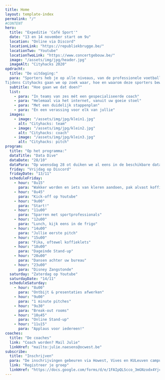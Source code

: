 ```yaml
---
title: Home
layout: template-index
permalink: "/"
#CONTENT
hero:
  title: "Expeditie 'Café Sport'"
  date: "13 en 14 november start om 9u"
  location: "Online via Discord"
  locationLink: "https://republiekbrugge.be/"
  locationTwo: "Youtube"
  locationTwoLink: "https://www.concertgebouw.be/"
  image: "/assets/img/jpg/header.jpg"
  imageAlt: "Cityhacks 2020"
opdracht:
  title: "De uitdaging:"
  para: "Sporters heb je op alle niveaus, van de professionele voetballer tot de café shotter. We vinden vooral deze laatste erg interessant. Veel mensen sporten ook zonder zich aan te sluiten bij een club, denk aan de lopers aan de Brugse vesten of vrienden die samen fietsen. <br>
Tijdens Cityhacks gaan we op zoek waar, hoe en waarom deze sporters beweging en ontwerpen digitale producten of diensten om hen te ondersteunen."
  subtitle: "Hoe gaan we dat doen?"
  list:
    - para: "In teams van zes mét een gespecialiseerde coach"
    - para: "Helemaal via het internet, vanuit uw goeie stoel"
    - para: "Met een duidelijk stappenplan"
    - para: "Én een verassing voor elk van jullie"
  images:
    - image: "/assets/img/jpg/klein1.jpg"
      alt: "Cityhacks: team"
    - image: "/assets/img/jpg/klein2.jpg"
      alt: "Cityhacks: coach"
    - image: "/assets/img/jpg/klein3.jpg"
      alt: "Cityhacks: pitch"
program:
  title: "Op het programma:"
  dataTitle: "Data Dive"
  dataDate: "28/10"
  dataPara: "Op woensdag 28 ot duiken we al eens in de beschikbare data en geven we de volledige uitleg hoe we het gaan aanpakken. Afspraak om 19u op Discord. Verwacht je  interessante sprekers en nieuwe vrienden."
  friday: "Vrijdag op Discord"
  fridayDate: "13/11"
  scheduleFriday:
    - hour: "8u15"
      para: "Wakker worden en iets van kleren aandoen, pak alvast koffie."
    - hour: "8u45"
      para: "Kick-off op Youtube"
    - hour: "9u00"
      para: "Start!"
    - hour: "11u00"
      para: "Sparren met sportprofessionals"
    - hour: "12u00"
      para: "Lunch, kijk eens in de frigo"
    - hour: "14u00"
      para: "Jullie eerste pitch"
    - hour: "15u00"
      para: "Fika, oftewel koffieklets"
    - hour: "18u00"
      para: "Dageinde Stand-up"
    - hour: "20u00"
      para: "Dansen achter uw bureau"
    - hour: "23u00"
      para: "Disney Zangstonde"
  saturday: "Zaterdag op Youtube"
  saturdayDate: "14/11"
  scheduleSaturday:
    - hour: "8u00"
      para: "Ontbijt & presentaties afwerken"
    - hour: "9u00"
      para: "1 minute pitches"
    - hour: "9u30"
      para: "Break-out rooms"
    - hour: "10u45"
      para: "Online Stand-up"
    - hour: "11u15"
      para: "Applaus voor iedereen!"
coaches:
  title: "De coaches"
  link: "Coach worden? Mail Julie"
  linkHref: "mailto:julie.naesens@ocwest.be"
subscribe:
  title: "Inschrijven"
  para: "De inschrijvingen gebeuren via Howest, Vives en KULeuven campus Brugge. Je groep registreren doe je GDPR én Covid proof via deze site."
  link: "Registreer je groep"
  linkHref: "https://docs.google.com/forms/d/e/1FAIpQLScco_3mGNzodx4YjctY8FAoWyozYkdPxoxT39jrjdg88XUvgg/viewform?usp=sf_link"
---
```

